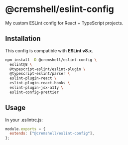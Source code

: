 # @cremshell/eslint-config

My custom ESLint config for React + TypeScript projects.

## Installation

This config is compatible with **ESLint v8.x**.

```bash
npm install -D @cremshell/eslint-config \
  eslint@8 \
  @typescript-eslint/eslint-plugin \
  @typescript-eslint/parser \
  eslint-plugin-react \
  eslint-plugin-react-hooks \
  eslint-plugin-jsx-a11y \
  eslint-config-prettier
```

## Usage

In your .eslintrc.js:

```js
module.exports = {
  extends: ["@cremshell/eslint-config"],
};
```
